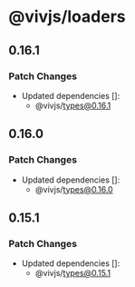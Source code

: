 # @vivjs/loaders

## 0.16.1

### Patch Changes

- Updated dependencies []:
  - @vivjs/types@0.16.1

## 0.16.0

### Patch Changes

- Updated dependencies []:
  - @vivjs/types@0.16.0

## 0.15.1

### Patch Changes

- Updated dependencies []:
  - @vivjs/types@0.15.1
